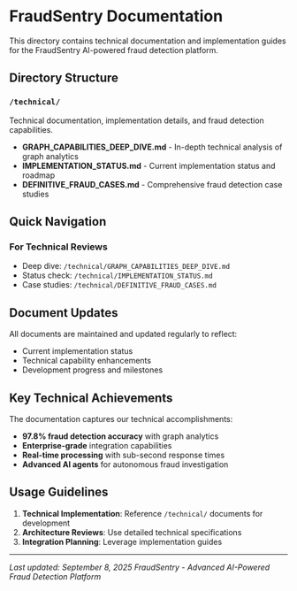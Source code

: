 # FraudSentry Documentation

This directory contains technical documentation and implementation guides for the FraudSentry AI-powered fraud detection platform.

## Directory Structure

### `/technical/`
Technical documentation, implementation details, and fraud detection capabilities.

- **GRAPH_CAPABILITIES_DEEP_DIVE.md** - In-depth technical analysis of graph analytics
- **IMPLEMENTATION_STATUS.md** - Current implementation status and roadmap
- **DEFINITIVE_FRAUD_CASES.md** - Comprehensive fraud detection case studies

## Quick Navigation

### For Technical Reviews
- Deep dive: `/technical/GRAPH_CAPABILITIES_DEEP_DIVE.md`
- Status check: `/technical/IMPLEMENTATION_STATUS.md`
- Case studies: `/technical/DEFINITIVE_FRAUD_CASES.md`

## Document Updates

All documents are maintained and updated regularly to reflect:
- Current implementation status
- Technical capability enhancements
- Development progress and milestones

## Key Technical Achievements

The documentation captures our technical accomplishments:
- **97.8% fraud detection accuracy** with graph analytics
- **Enterprise-grade** integration capabilities
- **Real-time processing** with sub-second response times
- **Advanced AI agents** for autonomous fraud investigation

## Usage Guidelines

1. **Technical Implementation**: Reference `/technical/` documents for development
2. **Architecture Reviews**: Use detailed technical specifications
3. **Integration Planning**: Leverage implementation guides

---

*Last updated: September 8, 2025*
*FraudSentry - Advanced AI-Powered Fraud Detection Platform*
